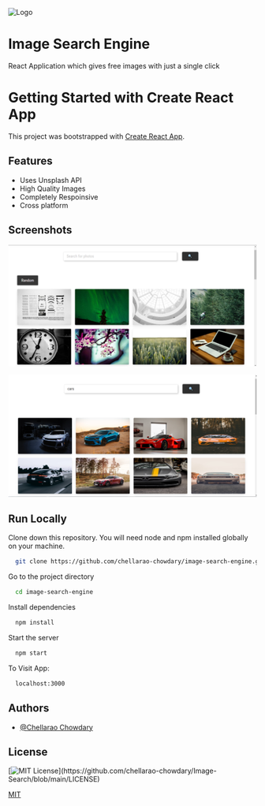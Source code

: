 ![Logo](https://unsplash.com/blog/content/images/max/2560/1-vQ5EsgnJkANWb5fktHPwnw.jpeg)

# Image Search Engine

React Application which gives free images with just a single click


# Getting Started with Create React App

This project was bootstrapped with [Create React App](https://github.com/facebook/create-react-app).

  
## Features

- Uses Unsplash API
- High Quality Images
- Completely Respoinsive
- Cross platform

## Screenshots

![App Screenshot](https://github.com/chellarao-chowdary/image-search-engine/blob/master/Screenshots/Homepage.png)


![App Screenshot2](https://github.com/chellarao-chowdary/image-search-engine/blob/master/Screenshots/Cars.png)

## Run Locally

Clone down this repository. You will need node and npm installed globally on your machine.


```bash
  git clone https://github.com/chellarao-chowdary/image-search-engine.git
```

Go to the project directory

```bash
  cd image-search-engine
```

Install dependencies

```bash
  npm install
```

Start the server

```bash
  npm start
```

To Visit App:
```bash
  localhost:3000
```


## Authors

- [@Chellarao Chowdary](https://www.github.com/chellarao-chowdary)

## License


[![MIT License](https://img.shields.io/apm/l/atomic-design-ui.svg?)](https://github.com/chellarao-chowdary/Image-Search/blob/main/LICENSE)

[MIT](https://github.com/chellarao-chowdary/Image-Search/blob/main/LICENSE)
